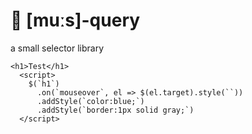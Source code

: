 # 🐁 [muːs]-query
a small selector library
    
    <h1>Test</h1>
      <script>
        $(`h1`)
          .on(`mouseover`, el => $(el.target).style(``))
          .addStyle(`color:blue;`)
          .addStyle(`border:1px solid gray;`)
      </script>
      
